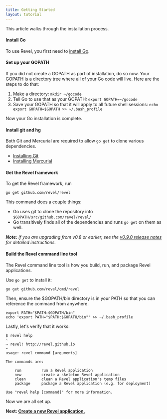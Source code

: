 ```yaml
---
title: Getting Started
layout: tutorial
---
```


This article walks through the installation process.

#### Install Go

To use Revel, you first need to [install Go](http://golang.org/doc/install).

#### Set up your GOPATH

If you did not create a GOPATH as part of installation, do so now.  Your GOPATH
is a directory tree where all of your Go code will live.  Here are the steps to do that:

1. Make a directory: `mkdir ~/gocode`
2. Tell Go to use that as your GOPATH: `export GOPATH=~/gocode`
3. Save your GOPATH so that it will apply to all future shell sessions: `echo export GOPATH=$GOPATH >> ~/.bash_profile`

Now your Go installation is complete.

#### Install git and hg

Both Git and Mercurial are required to allow `go get` to clone various dependencies.

* [Installing Git](http://git-scm.com/book/en/Getting-Started-Installing-Git)
* [Installing Mercurial](http://mercurial.selenic.com/wiki/Download)

#### Get the Revel framework

To get the Revel framework, run

	go get github.com/revel/revel

This command does a couple things:

* Go uses git to clone the repository into `$GOPATH/src/github.com/revel/revel/`
* Go transitively finds all of the dependencies and runs `go get` on them as well.

*__Note:__ if you are upgrading from v0.8 or earlier, see the [v0.9.0 release notes](https://github.com/revel/revel/releases/tag/v0.9.0) for detailed instructions.*

#### Build the Revel command line tool

The Revel command line tool is how you build, run, and package Revel applications.

Use `go get` to install it:

	go get github.com/revel/cmd/revel

Then, ensure the $GOPATH/bin directory is in your PATH so that you can reference the command from anywhere.

	export PATH="$PATH:$GOPATH/bin"
	echo 'export PATH="$PATH:$GOPATH/bin"' >> ~/.bash_profile

Lastly, let's verify that it works:

	$ revel help
	~
	~ revel! http://revel.github.io
	~
	usage: revel command [arguments]

	The commands are:

	    run         run a Revel application
	    new         create a skeleton Revel application
	    clean       clean a Revel application's temp files
	    package     package a Revel application (e.g. for deployment)

	Use "revel help [command]" for more information.

Now we are all set up.

**Next: [Create a new Revel application.](createapp.html)**

